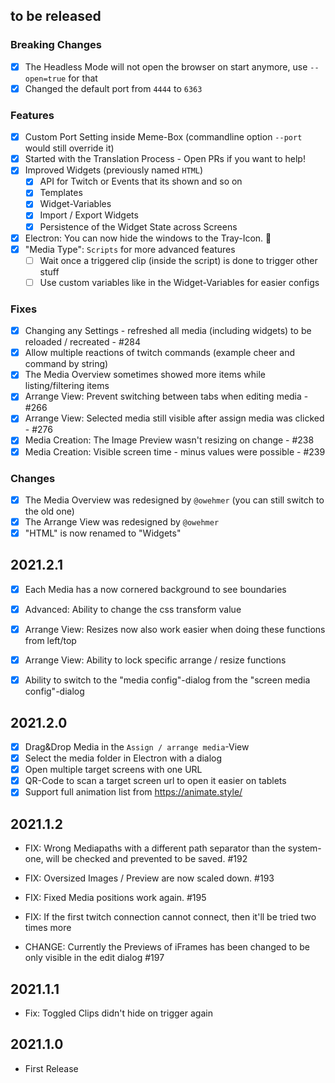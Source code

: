 ## to be released

### Breaking Changes

* [x] The Headless Mode will not open the browser on start anymore, use `--open=true` for that
* [x] Changed the default port from `4444` to `6363`

### Features

* [x] Custom Port Setting inside Meme-Box (commandline option `--port` would still override it)
* [x] Started with the Translation Process - Open PRs if you want to help!
* [x] Improved Widgets (previously named `HTML`)
  * [x] API for Twitch or Events that its shown and so on
  * [x] Templates
  * [x] Widget-Variables
  * [x] Import / Export Widgets
  * [x] Persistence of the Widget State across Screens
* [x] Electron: You can now hide the windows to the Tray-Icon. :tada:
* [x] "Media Type": `Scripts` for more advanced features
  * [ ] Wait once a triggered clip (inside the script) is done to trigger other stuff
  * [ ] Use custom variables like in the Widget-Variables for easier configs

### Fixes

* [x] Changing any Settings - refreshed all media (including widgets) to be reloaded / recreated - #284
* [x] Allow multiple reactions of twitch commands (example cheer and command by string)
* [x] The Media Overview sometimes showed more items while listing/filtering items
* [x] Arrange View: Prevent switching between tabs when editing media - #266
* [x] Arrange View: Selected media still visible after assign media was clicked - #276
* [x] Media Creation: The Image Preview wasn't resizing on change - #238
* [x] Media Creation: Visible screen time - minus values were possible - #239

### Changes

* [x] The Media Overview was redesigned by `@owehmer` (you can still switch to the old one)
* [x] The Arrange View was redesigned by `@owehmer`
* [x] "HTML" is now renamed to "Widgets"

## 2021.2.1

* [x] Each Media has a now cornered background to see boundaries
* [x] Advanced: Ability to change the css transform value
* [x] Arrange View: Resizes now also work easier when doing these functions from left/top
* [x] Arrange View: Ability to lock specific arrange / resize functions
* [x] Ability to switch to the "media config"-dialog from the "screen media config"-dialog 


## 2021.2.0

* [x] Drag&Drop Media in the `Assign / arrange media`-View
* [x] Select the media folder in Electron with a dialog
* [x] Open multiple target screens with one URL
* [x] QR-Code to scan a target screen url to open it easier on tablets
* [x] Support full animation list from https://animate.style/

## 2021.1.2

- FIX: Wrong Mediapaths with a different path separator than the system-one, 
  will be checked and prevented to be saved. #192
- FIX: Oversized Images / Preview are now scaled down. #193
- FIX: Fixed Media positions work again. #195
- FIX: If the first twitch connection cannot connect, then it'll be tried two times more
  
- CHANGE: Currently the Previews of iFrames has been changed to be only visible
  in the edit dialog #197

## 2021.1.1

- Fix: Toggled Clips didn't hide on trigger again

## 2021.1.0

- First Release
